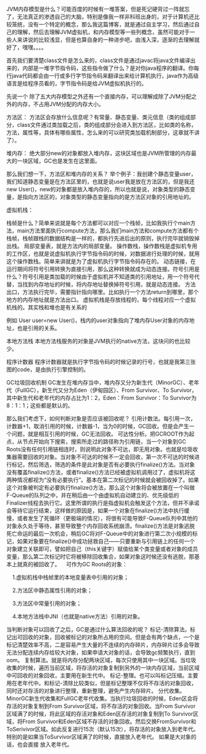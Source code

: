 
JVM内存模型是什么？可能百度的时候有一堆答案，但是死记硬背过一阵就忘了，无法真正的渗透自己的大脑，特别是像我一样非科班出身的，对于计算机还比较笼统，没有一个特定的概念，那么我这篇博客，就是通过自主学习，然后通过自己的理解，然后去理解JVM虚拟机，和内存模型等一些列概念，虽然可能对于一些人来讲说的比较浅显，但是也算自身的一种进步吧，由浅入深，逐渐的去理解就好了，嘿嘿。。。。

首先我们要清楚class文件是怎么来的，class文件是通过javac将java文件编译出来的，内部是一堆字节指令码，这些指令做了什么？是对你java程序的翻译。你每行java代码都会由一行或多行字节指令码来翻译出来给计算机执行，java作为高级语言是给程序员看的，字节指令码是给JVM虚拟机执行的。


先说一个 除了五大内存模型之外还有一个直接内存，可以理解成除了JVM分配之外的内存，不占用JVM分配的内存大小。

方法区：
方法区会存放什么信息呢？有常量、静态变量、类元信息（类的组成部分，class文件通过类加载之后，类的组成部分会进入到方法区，比如类的名称，方法，属性等，具体有哪些属性，怎么来的可以研究类加载机制部分，这章就不讲了）。

堆内存：
绝大部分new的对象都放入堆内存，这块区域也是JVM所管理的内存最大的一块区域，GC也是发生在这里面。

那么我们想一下，方法区和堆内存的关系？
举个例子：我创建个静态变量user，我们知道静态变量是在方法区里的，也就是说user我是放在方法区的，但是我还new User()，new的对象都是放入堆内存的，所以也就是说，对象类型的静态变量，是指向方法区的，对象类型的静态变量指向的是方法区对象的引用地址的。

虚拟机栈：


栈帧是什么？简单来说就是每个方法都可以对应一个栈帧，比如我执行个main方法，main方法里面执行compute方法，那么我们main方法和compute方法都有个栈帧，栈帧跟栈的数据结构是一样的，都执行先进后出的原则，执行完毕就销毁掉出栈。
局部变量表，就是方法内的局部变量。
操作数栈，操作数栈是虚拟机专用的工作区，也就是说虚拟机执行字节指令码的时候，对数据进行处理的时候，就用这个操作数栈。简单来讲就是为了虚拟机执行字节指令码存在的。
动态链接，在运行期间将符号引用转换为直接引用，那么这种转换就成为动态连接。符号引用是什么？符号引用是类加载的时候由于虚拟机并不知道类的引用地址，用一个符号代替，当找到内存地址的时候，将内存地址替换掉符号引用，就是动态连接。
方法出口，方法执行完毕，需要指针指向哪里。比如执行一个方法return到哪里，那个地方的内存地址就是方法出口。
虚拟机栈是存放线程的，每个线程对应一个虚拟机栈的。其实栈和堆也是有关系的

例如 User user=new User()，栈内的user对象指向了堆内存User对象的内存地址，也是引用的关系。

本地方法栈
本地方法栈服务的对象是JVM执行的native方法，这块问的也比较少。

程序计数器
程序计数器就是执行字节指令码的时候记录的行号，也就是我第三张图的code，是由执行引擎控制的。



GC垃圾回收机制
GC发生在堆内存当中，堆内存又分为新生代（MinorGC）、老年代（FullGC），新生代又分为Eden（伊甸园区）、From Survivor、To Survivor，其中新生代和老年代的内存占比为1：2，Eden：From Survivor：To Survivor为8：1：1；这些都是默认的。

那么我们考虑下，如何判断对象是否应该被回收呢？
引用计数法。每引用一次，计数器+1，取消引用的时候，计数器-1，当为0的时候，GC回收。但是会产生一个问题，就是相互引用的时候，GC无法回收。
可达性分析。把GCROOT作为起点，从节点开始向下搜索，搜索所走过的路径称为引用链，当一个对象到GC Roots没有任何引用链相连时，则说明此对象不可达，即无用对象。也就是垃圾收集器需要回收的对象。当对象不可达的时候不一定会回收，第一次不可达的时候进行标记，然后筛选，筛选的条件是此对象是否有必要执行finalize()方法。当对象没有覆盖finalize()方法，或者finalize()方法已经被虚拟机调用过了，虚拟机将这两种情况都视为“没有必要执行”。基本在第二次标记的时候就会被回收掉了。如果这个对象被判定有必要执行finalize()方法，那么这个对象将会被放置在一个叫做F-Queue的队列之中，并在稍后由一个由虚拟机自动建立的、优先级低的Finalizer线程去执行它。这里所谓的执行是指虚拟机会触发这个方法，但并不承诺会等待它运行结束，这样做的原因是，如果一个对象在finalize()方法中执行缓慢，或者发生了死循环（更极端的情况），将很有可能导致F-Queue队列中其他的对象永久处于等待，甚至导致整个内存回收系统崩溃。finalize()方法是对象逃脱死亡命运的最后一次机会，稍后GC将对F-Queue中的对象进行第二次小规模的标记，如果对象要在finalize()中成功拯救自己——只要重新与引用链上的任何一个对象建立关联即可，譬如把自己（this关键字）赋值给某个类变量或者对象的成员变量，那么第二次标记时它将被移除回收集合，如果对象这时候还没有逃脱，那基本上就真的被回收了。
   可作为GC Roots的对象：

    1.虚拟机栈中栈帧里的本地变量表中引用的对象；

    2.方法区中静态属性引用的对象；

    3.方法区中常量引用的对象；

    4.本地方法栈中JNI（也就是native方法）引用的对象。

当判断对象可以回收了之后，GC是通过什么算法回收的呢？
标记-清除算法。标记出可回收的对象，回收被标记的对象所占用的空间。但是会有两个缺点，一个是标记清楚效率不高，二是容易产生大量的不连续的内存碎片，内存碎片过多会导致无法分配连续内存给较大对象，如果申请大对象的话，会导致gc频繁执行，直到oom。
复制算法。就是将内存分配两块区域，每次只使用其中一块区域。当垃圾收集的时候，遍历当前区域，将存活的对象复制到另外的一块内存区域，当前区域中可回收的对象回收，主要用在新生代中。
标记-整理。也可以叫标记压缩。主要用在老年代中。和标记-清除比较类似，但是标记整理不仅将不存活的对象回收，同时还对存活的对象进行整理，重新整理，避免产生内存碎片。
分代收集。MinorGC新生代收集和FullGC老年代收集。当执行垃圾回收的时候，Eden区会将存活的对象复制到From Survivor区域，将不存活的对象回收。当From Survivor区域满了的时候，将此区域的存活对象和Eden区存活的对象复制到To Survivor区域，将From Survivor和Eden区域不存活的对象回收。然后交换FromSurvivor和ToSerivivor区域。如此反复进行15次（默认15次），将存活的对象放入到老年代。特别的是如果当ToSurvivor区域满了的时候，直接放入老年代。 如果是大对象的话，也会直接 放入老年代。
